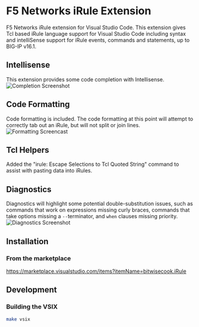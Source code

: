 # F5 Networks iRule Extension

F5 Networks iRule extension for Visual Studio Code. This extension gives Tcl based iRule language support for Visual Studio Code including syntax and intelliSense support for iRule events, commands and statements, up to BIG-IP v16.1.

## Intellisense
This extension provides some code completion with Intellisense.
![Completion Screenshot](images/completion_0.png)

## Code Formatting
Code formatting is included. The code formatting at this point will attempt to correctly tab out an iRule, but will not split or join lines.
![Formatting Screencast](images/format_code_0.gif)

## Tcl Helpers
Added the "irule: Escape Selections to Tcl Quoted String" command to assist with pasting data into iRules.

## Diagnostics
Diagnostics will highlight some potential double-substitution issues, such as commands that work on expressions missing curly braces, commands that take options missing a `--`terminator, and `when` clauses missing priority.
![Diagnostics Screenshot](images/diagnostics_0.png)

## Installation
### From the marketplace
https://marketplace.visualstudio.com/items?itemName=bitwisecook.iRule

## Development
### Building the VSIX

```sh
make vsix
```
